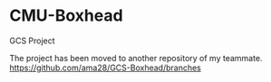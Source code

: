 # CMU-Boxhead
GCS Project

The project has been moved to another repository of my teammate. 
https://github.com/ama28/GCS-Boxhead/branches

